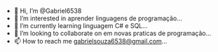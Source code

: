 - 👋 Hi, I’m @Gabriel6538
- 👀 I’m interested in  aprender linguagens de programação...
- 🌱 I’m currently learning  linguagem C# e SQL...
- 💞️ I’m looking to collaborate on  em novas praticas de programação...
- 📫 How to reach me gabrielsouza6538@gmail.com...

<!---
Gabriel6538/Gabriel6538 is a ✨ special ✨ repository because its `README.md` (this file) appears on your GitHub profile.
You can click the Preview link to take a look at your changes.
--->
